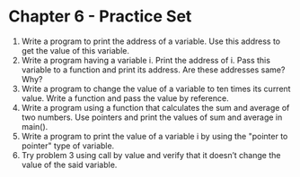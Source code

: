 # Chapter 6 - Practice Set
1. Write a program to print the address of a variable. Use this address to get the value of this variable.
2. Write a program having a variable i. Print the address of i. Pass this variable to a function and print its address. Are these addresses same? Why?
3. Write a program to change the value of a variable to ten times its current value. Write a function and pass the value by reference.
4. Write a program using a function that calculates the sum and average of two numbers. Use pointers and print the values of sum and average in main().
5. Write a program to print the value of a variable i by using the "pointer to pointer" type of variable.
6. Try problem 3 using call by value and verify that it doesn’t change the value of the said variable.